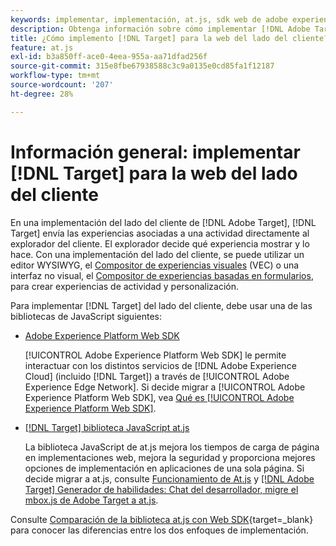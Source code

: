 ```yaml
---
keywords: implementar, implementación, at.js, sdk web de adobe experience platform, sdk web de aep
description: Obtenga información sobre cómo implementar [!DNL Adobe Target] para la web del lado del cliente mediante [!DNL Adobe Experience Platform Web SDK] (AEP Web SDK) o la biblioteca JavaScript at.js.
title: ¿Cómo implemento [!DNL Target] para la web del lado del cliente?
feature: at.js
exl-id: b3a850ff-ace0-4eea-955a-aa71dfad256f
source-git-commit: 315e8fbe67938588c3c9a0135e0cd85fa1f12187
workflow-type: tm+mt
source-wordcount: '207'
ht-degree: 28%

---
```


# Información general: implementar [!DNL Target] para la web del lado del cliente

En una implementación del lado del cliente de [!DNL Adobe Target], [!DNL Target] envía las experiencias asociadas a una actividad directamente al explorador del cliente. El explorador decide qué experiencia mostrar y lo hace. Con una implementación del lado del cliente, se puede utilizar un editor WYSIWYG, el [Compositor de experiencias visuales](https://experienceleague.adobe.com/docs/target/using/experiences/vec/visual-experience-composer.html) (VEC) o una interfaz no visual, el [Compositor de experiencias basadas en formularios](https://experienceleague.adobe.com/docs/target/using/experiences/form-experience-composer.html), para crear experiencias de actividad y personalización.

Para implementar [!DNL Target] del lado del cliente, debe usar una de las bibliotecas de JavaScript siguientes:

* [Adobe Experience Platform Web SDK](/help/dev/implement/client-side/aep-web-sdk/aep-web-sdk-overview.md)

  [!UICONTROL Adobe Experience Platform Web SDK] le permite interactuar con los distintos servicios de [!DNL Adobe Experience Cloud] (incluido [!DNL Target]) a través de [!UICONTROL Adobe Experience Edge Network]. Si decide migrar a [!UICONTROL Adobe Experience Platform Web SDK], vea [Qué es [!UICONTROL Adobe Experience Platform Web SDK]](/help/dev/implement/client-side/aep-web-sdk/aep-web-sdk-overview.md).

* [[!DNL Target] biblioteca JavaScript at.js](/help/dev/implement/client-side/atjs/how-atjs-works/overview.md)

  La biblioteca JavaScript de at.js mejora los tiempos de carga de página en implementaciones web, mejora la seguridad y proporciona mejores opciones de implementación en aplicaciones de una sola página. Si decide migrar a at.js, consulte [Funcionamiento de At.js](/help/dev/implement/client-side/atjs/how-atjs-works/overview.md) y [[!DNL Adobe Target] Generador de habilidades: Chat del desarrollador, migre el mbox.js de Adobe Target a at.js](https://seminars.adobeconnect.com/ptdo6mfo6qn6/?proto=true).


Consulte [Comparación de la biblioteca at.js con Web SDK](https://experienceleague.adobe.com/en/docs/experience-platform/web-sdk/personalization/adobe-target/web-sdk-atjs-comparison){target=_blank} para conocer las diferencias entre los dos enfoques de implementación.